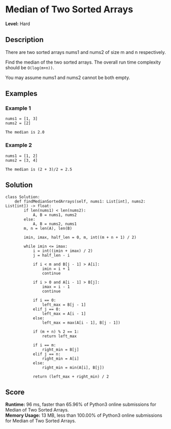 # Median of Two Sorted Arrays

**Level:** Hard

## Description

There are two sorted arrays nums1 and nums2 of size m and n respectively.

Find the median of the two sorted arrays. The overall run time complexity should be `O(log(m+n))`.

You may assume nums1 and nums2 cannot be both empty.

## Examples

### Example 1

```text
nums1 = [1, 3]
nums2 = [2]

The median is 2.0
```

### Example 2

```text
nums1 = [1, 2]
nums2 = [3, 4]

The median is (2 + 3)/2 = 2.5
```

## Solution

```python3
class Solution:
    def findMedianSortedArrays(self, nums1: List[int], nums2: List[int]) -> float:
        if len(nums1) < len(nums2):
            A, B = nums1, nums2
        else:
            A, B = nums2, nums1
        m, n = len(A), len(B)

        imin, imax, half_len = 0, m, int((m + n + 1) / 2)

        while imin <= imax:
            i = int((imin + imax) / 2)
            j = half_len - i

            if i < m and B[j - 1] > A[i]:
                imin = i + 1
                continue

            if i > 0 and A[i - 1] > B[j]:
                imax = i - 1
                continue

            if i == 0:
                left_max = B[j - 1]
            elif j == 0:
                left_max = A[i - 1]
            else:
                left_max = max(A[i - 1], B[j - 1])

            if (m + n) % 2 == 1:
                return left_max

            if i == m:
                right_min = B[j]
            elif j == n:
                right_min = A[i]
            else:
                right_min = min(A[i], B[j])

            return (left_max + right_min) / 2
```

## Score

**Runtime:** 96 ms, faster than 65.96% of Python3 online submissions for Median of Two Sorted Arrays.\
**Memory Usage:** 13 MB, less than 100.00% of Python3 online submissions for Median of Two Sorted Arrays.
